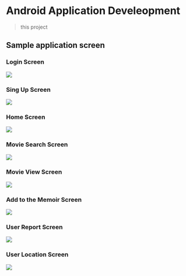 # Android Application Develeopment

> this project

## Sample application screen
### Login Screen
[![](./mdResource/loginPage.png)]()
### Sing Up Screen
[![](./mdResource/signUpPageForm.png)]()
### Home Screen
[![](./mdResource/homeScreen.png)]()
### Movie Search Screen
[![](./mdResource/movieSearch.png)]()
### Movie View Screen
[![](./mdResource/movieView.png)]()
### Add to the Memoir Screen
[![](./mdResource/addToMemoirForm.png)]()
### User Report Screen
[![](./mdResource/report.png)]()
### User Location Screen
[![](./mdResource/map.png)]()
